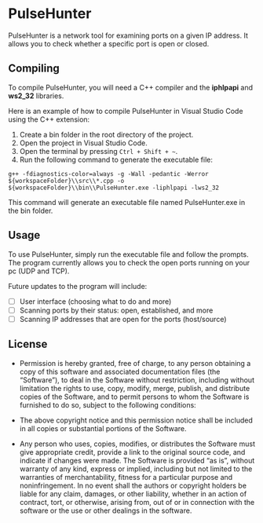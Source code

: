 # PulseHunter

PulseHunter is a network tool for examining ports on a given IP address. It allows you to check whether a specific port is open or closed.
## Compiling

To compile PulseHunter, you will need a C++ compiler and the **iphlpapi** and **ws2_32** libraries.

Here is an example of how to compile PulseHunter in Visual Studio Code using the C++ extension:

1. Create a bin folder in the root directory of the project.
2. Open the project in Visual Studio Code.
3. Open the terminal by pressing ```Ctrl + Shift + ~```.
4. Run the following command to generate the executable file:
```
g++ -fdiagnostics-color=always -g -Wall -pedantic -Werror ${workspaceFolder}\\src\\*.cpp -o ${workspaceFolder}\\bin\\PulseHunter.exe -liphlpapi -lws2_32
```
This command will generate an executable file named PulseHunter.exe in the bin folder.
## Usage

To use PulseHunter, simply run the executable file and follow the prompts. The program currently allows you to check the open ports running on your pc (UDP and TCP).

Future updates to the program will include:

- [ ] User interface (choosing what to do and more)
- [ ] Scanning ports by their status: open, established, and more
- [ ] Scanning IP addresses that are open for the ports (host/source)

## License

+ Permission is hereby granted, free of charge, to any person obtaining a copy of this software and associated documentation files (the “Software”), to deal in the Software without restriction, including without limitation the rights to use, copy, modify, merge, publish, and distribute copies of the Software, and to permit persons to whom the Software is furnished to do so, subject to the following conditions:

+ The above copyright notice and this permission notice shall be included in all copies or substantial portions of the Software.

+ Any person who uses, copies, modifies, or distributes the Software must give appropriate credit, provide a link to the original source code, and indicate if changes were made. The Software is provided “as is”, without warranty of any kind, express or implied, including but not limited to the warranties of merchantability, fitness for a particular purpose and noninfringement. In no event shall the authors or copyright holders be liable for any claim, damages, or other liability, whether in an action of contract, tort, or otherwise, arising from, out of or in connection with the software or the use or other dealings in the software.
